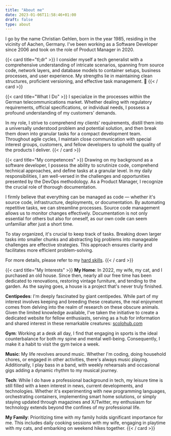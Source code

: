 ```yaml
---
title: "About me"
date: 2023-01-06T11:58:46+01:00
draft: false
type: about
---
```



I go by the name Christian Gehlen, born in the year 1985, residing in the vicinity of Aachen, Germany. I've been working as a Software Developer since 2006 and took on the role of Product Manager in 2020. 


{{< card title="tl;dr" >}}
I consider myself a tech generalist with a comprehensive understanding of intricate scenarios, spanning from source code, network layers, and database models to container setups, business processes, and user experience. My strengths lie in maintaining clean structures, proficient versioning, and effective task management. 💪
{{< / card >}}


{{< card title="What I Do" >}}
I specialize in the processes within the German telecommunications market. Whether dealing with regulatory requirements, official specifications, or individual needs, I possess a profound understanding of my customers' demands.

In my role, I strive to comprehend my clients' requirements, distill them into a universally understood problem and potential solution, and then break them down into granular tasks for a compact development team. Throughout agile cycles, I maintain close communication with special interest groups, customers, and fellow developers to uphold the quality of the products I deliver.
{{< / card >}}

{{< card title="My competences" >}}
Drawing on my background as a software developer, I possess the ability to scrutinize code, comprehend technical approaches, and define tasks at a granular level. In my daily responsibilities, I am well-versed in the challenges and opportunities presented by the DevOps methodology. As a Product Manager, I recognize the crucial role of thorough documentation.

I firmly believe that everything can be managed as code — whether it's source code, infrastructure, deployments, or documentation. By automating repetitive tasks, we can streamline processes. Source code management allows us to monitor changes effectively. Documentation is not only essential for others but also for oneself, as our own code can seem unfamiliar after just a short time.

To stay organized, it's crucial to keep track of tasks. Breaking down larger tasks into smaller chunks and abstracting big problems into manageable challenges are effective strategies. This approach ensures clarity and facilitates more efficient problem-solving.

For more details, please refer to my [hard skills](/skills).
{{< / card >}}

{{< card title="My Interests" >}}
**My Home**: In 2022, my wife, my cat, and I purchased an old house. Since then, nearly all our free time has been dedicated to renovations, restoring vintage furniture, and tending to the garden. As the saying goes, a house is a project that's never truly finished.

**Centipedes**: 
I'm deeply fascinated by giant centipedes. While part of my interest involves keeping and breeding these creatures, the real enjoyment comes from delving into the realm of research on these obscure animals. Given the limited knowledge available, I've taken the initiative to create a dedicated website for fellow enthusiasts, serving as a hub for information and shared interest in these remarkable creatures: [scolohub.com](https://scolohub.com)

**Gym**: Working at a desk all day, I find that engaging in sports is the ideal counterbalance for both my spine and mental well-being. Consequently, I make it a habit to visit the gym twice a week.

**Music**: My life revolves around music. Whether I'm coding, doing household chores, or engaged in other activities, there's always music playing. Additionally, I play bass in a band, with weekly rehearsals and occasional gigs adding a dynamic rhythm to my musical journey.

**Tech**: While I do have a professional background in tech, my leisure time is still filled with a keen interest in news, current developments, and technologies. Whether it's experimenting with new programming languages, orchestrating containers, implementing smart home solutions, or simply staying updated through magazines and X/Twitter, my enthusiasm for technology extends beyond the confines of my professional life.

**My Family**: Prioritizing time with my family holds significant importance for me. This includes daily cooking sessions with my wife, engaging in playtime with my cats, and embarking on weekend hikes together.
{{< / card >}}
